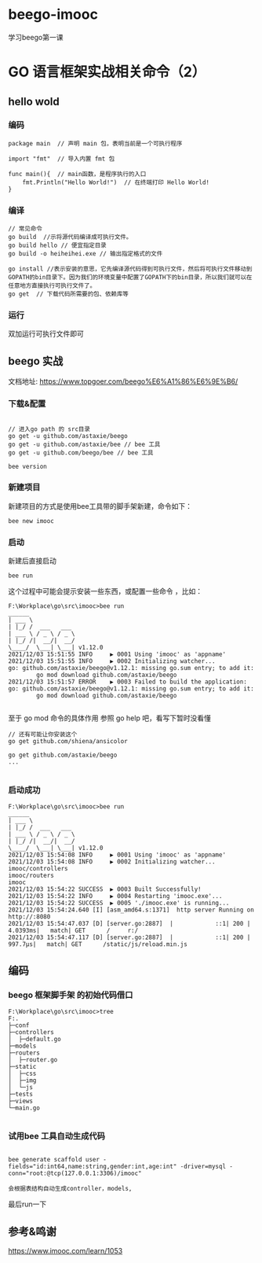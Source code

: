 # beego-imooc
学习beego第一课

# GO 语言框架实战相关命令（2）

## hello wold

### 编码

```
package main  // 声明 main 包，表明当前是一个可执行程序

import "fmt"  // 导入内置 fmt 包

func main(){  // main函数，是程序执行的入口
    fmt.Println("Hello World!")  // 在终端打印 Hello World!
}

```

### 编译

```
// 常见命令
go build  //示将源代码编译成可执行文件。
go build hello // 便宜指定目录
go build -o heiheihei.exe // 输出指定格式的文件

go install //表示安装的意思，它先编译源代码得到可执行文件，然后将可执行文件移动到GOPATH的bin目录下。因为我们的环境变量中配置了GOPATH下的bin目录，所以我们就可以在任意地方直接执行可执行文件了。
go get  // 下载代码所需要的包、依赖库等

```

### 运行

双加运行可执行文件即可

## beego 实战
文档地址: https://www.topgoer.com/beego%E6%A1%86%E6%9E%B6/


### 下载&配置
```

// 进入go path 的 src目录
go get -u github.com/astaxie/beego
go get -u github.com/astaxie/bee // bee 工具
go get -u github.com/beego/bee // bee 工具

bee version

```

### 新建项目
新建项目的方式是使用bee工具带的脚手架新建，命令如下：

```
bee new imooc
```

### 启动

新建后直接启动
```
bee run

```
这个过程中可能会提示安装一些东西，或配置一些命令 ，比如：

```
F:\Workplace\go\src\imooc>bee run
______
| ___ \
| |_/ /  ___   ___
| ___ \ / _ \ / _ \
| |_/ /|  __/|  __/
\____/  \___| \___| v1.12.0
2021/12/03 15:51:55 INFO     ▶ 0001 Using 'imooc' as 'appname'
2021/12/03 15:51:55 INFO     ▶ 0002 Initializing watcher...
go: github.com/astaxie/beego@v1.12.1: missing go.sum entry; to add it:
        go mod download github.com/astaxie/beego
2021/12/03 15:51:57 ERROR    ▶ 0003 Failed to build the application: go: github.com/astaxie/beego@v1.12.1: missing go.sum entry; to add it:
        go mod download github.com/astaxie/beego
        
```

至于 go mod 命令的具体作用 参照 go help 吧，看写下暂时没看懂


```
// 还有可能让你安装这个
go get github.com/shiena/ansicolor

go get github.com/astaxie/beego 
... 


```

### 启动成功
```
F:\Workplace\go\src\imooc>bee run
______
| ___ \
| |_/ /  ___   ___
| ___ \ / _ \ / _ \
| |_/ /|  __/|  __/
\____/  \___| \___| v1.12.0
2021/12/03 15:54:08 INFO     ▶ 0001 Using 'imooc' as 'appname'
2021/12/03 15:54:08 INFO     ▶ 0002 Initializing watcher...
imooc/controllers
imooc/routers
imooc
2021/12/03 15:54:22 SUCCESS  ▶ 0003 Built Successfully!
2021/12/03 15:54:22 INFO     ▶ 0004 Restarting 'imooc.exe'...
2021/12/03 15:54:22 SUCCESS  ▶ 0005 './imooc.exe' is running...
2021/12/03 15:54:24.640 [I] [asm_amd64.s:1371]  http server Running on http://:8080
2021/12/03 15:54:47.037 [D] [server.go:2887]  |            ::1| 200 |     4.0393ms|   match| GET      /     r:/
2021/12/03 15:54:47.117 [D] [server.go:2887]  |            ::1| 200 |      997.7µs|   match| GET      /static/js/reload.min.js

```

## 编码

### beego 框架脚手架 的初始代码借口

```
F:\Workplace\go\src\imooc>tree
F:.
├─conf
├─controllers
│  ├─default.go
├─models
├─routers
│  ├─router.go
├─static
│  ├─css
│  ├─img
│  └─js
├─tests
├─views
└─main.go


```

### 试用bee 工具自动生成代码

```

bee generate scaffold user -fields="id:int64,name:string,gender:int,age:int" -driver=mysql -conn="root:@tcp(127.0.0.1:3306)/imooc"

会根据表结构自动生成controller，models,

```


最后run一下

## 参考&鸣谢

https://www.imooc.com/learn/1053

